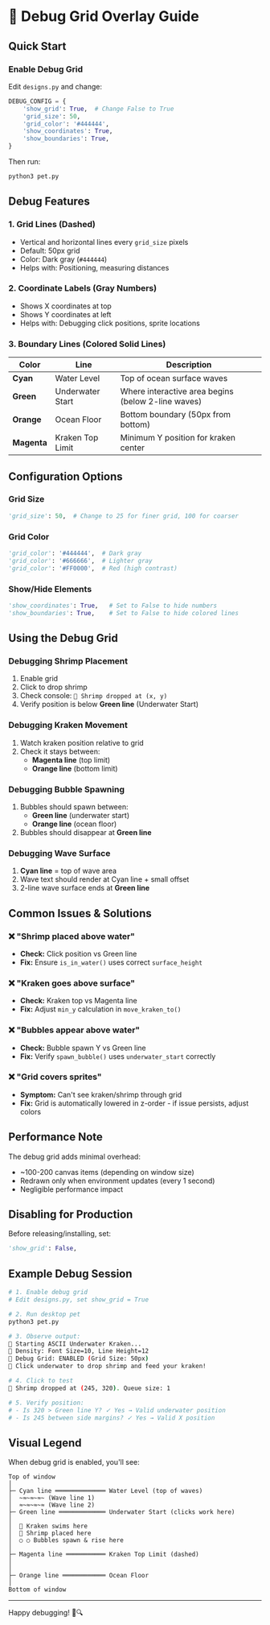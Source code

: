 # 🐛 Debug Grid Overlay Guide

## Quick Start

### Enable Debug Grid

Edit `designs.py` and change:

```python
DEBUG_CONFIG = {
    'show_grid': True,  # Change False to True
    'grid_size': 50,
    'grid_color': '#444444',
    'show_coordinates': True,
    'show_boundaries': True,
}
```

Then run:
```bash
python3 pet.py
```

## Debug Features

### 1. **Grid Lines** (Dashed)
- Vertical and horizontal lines every `grid_size` pixels
- Default: 50px grid
- Color: Dark gray (`#444444`)
- Helps with: Positioning, measuring distances

### 2. **Coordinate Labels** (Gray Numbers)
- Shows X coordinates at top
- Shows Y coordinates at left
- Helps with: Debugging click positions, sprite locations

### 3. **Boundary Lines** (Colored Solid Lines)

| Color | Line | Description |
|-------|------|-------------|
| **Cyan** | Water Level | Top of ocean surface waves |
| **Green** | Underwater Start | Where interactive area begins (below 2-line waves) |
| **Orange** | Ocean Floor | Bottom boundary (50px from bottom) |
| **Magenta** | Kraken Top Limit | Minimum Y position for kraken center |

## Configuration Options

### Grid Size
```python
'grid_size': 50,  # Change to 25 for finer grid, 100 for coarser
```

### Grid Color
```python
'grid_color': '#444444',  # Dark gray
'grid_color': '#666666',  # Lighter gray
'grid_color': '#FF0000',  # Red (high contrast)
```

### Show/Hide Elements
```python
'show_coordinates': True,   # Set to False to hide numbers
'show_boundaries': True,    # Set to False to hide colored lines
```

## Using the Debug Grid

### **Debugging Shrimp Placement**
1. Enable grid
2. Click to drop shrimp
3. Check console: `🦐 Shrimp dropped at (x, y)`
4. Verify position is below **Green line** (Underwater Start)

### **Debugging Kraken Movement**
1. Watch kraken position relative to grid
2. Check it stays between:
   - **Magenta line** (top limit)
   - **Orange line** (bottom limit)

### **Debugging Bubble Spawning**
1. Bubbles should spawn between:
   - **Green line** (underwater start)
   - **Orange line** (ocean floor)
2. Bubbles should disappear at **Green line**

### **Debugging Wave Surface**
1. **Cyan line** = top of wave area
2. Wave text should render at Cyan line + small offset
3. 2-line wave surface ends at **Green line**

## Common Issues & Solutions

### ❌ "Shrimp placed above water"
- **Check:** Click position vs Green line
- **Fix:** Ensure `is_in_water()` uses correct `surface_height`

### ❌ "Kraken goes above surface"
- **Check:** Kraken top vs Magenta line
- **Fix:** Adjust `min_y` calculation in `move_kraken_to()`

### ❌ "Bubbles appear above water"
- **Check:** Bubble spawn Y vs Green line
- **Fix:** Verify `spawn_bubble()` uses `underwater_start` correctly

### ❌ "Grid covers sprites"
- **Symptom:** Can't see kraken/shrimp through grid
- **Fix:** Grid is automatically lowered in z-order - if issue persists, adjust colors

## Performance Note

The debug grid adds minimal overhead:
- ~100-200 canvas items (depending on window size)
- Redrawn only when environment updates (every 1 second)
- Negligible performance impact

## Disabling for Production

Before releasing/installing, set:
```python
'show_grid': False,
```

## Example Debug Session

```bash
# 1. Enable debug grid
# Edit designs.py, set show_grid = True

# 2. Run desktop pet
python3 pet.py

# 3. Observe output:
🐙 Starting ASCII Underwater Kraken...
📏 Density: Font Size=10, Line Height=12
🐛 Debug Grid: ENABLED (Grid Size: 50px)
🦐 Click underwater to drop shrimp and feed your kraken!

# 4. Click to test
🦐 Shrimp dropped at (245, 320). Queue size: 1

# 5. Verify position:
# - Is 320 > Green line Y? ✓ Yes → Valid underwater position
# - Is 245 between side margins? ✓ Yes → Valid X position
```

## Visual Legend

When debug grid is enabled, you'll see:

```
Top of window
│
├─ Cyan line ══════════════ Water Level (top of waves)
│  ~≈~≈~≈~ (Wave line 1)
│  ≈~≈~≈~≈ (Wave line 2)
├─ Green line ═════════════ Underwater Start (clicks work here)
│
│  🐙 Kraken swims here
│  🦐 Shrimp placed here
│  ○ ○ Bubbles spawn & rise here
│
├─ Magenta line ═══════════ Kraken Top Limit (dashed)
│
│
├─ Orange line ════════════ Ocean Floor
│
Bottom of window
```

---

Happy debugging! 🐙🔍
